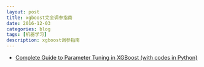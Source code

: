 ```yaml
--- 
layout: post 
title: xgboost完全调参指南
date: 2016-12-03 
categories: blog 
tags: [机器学习] 
description: xgboost调参指南
--- 
```


* [Complete Guide to Parameter Tuning in XGBoost (with codes in Python)](https://www.analyticsvidhya.com/blog/2016/03/complete-guide-parameter-tuning-xgboost-with-codes-python/)

